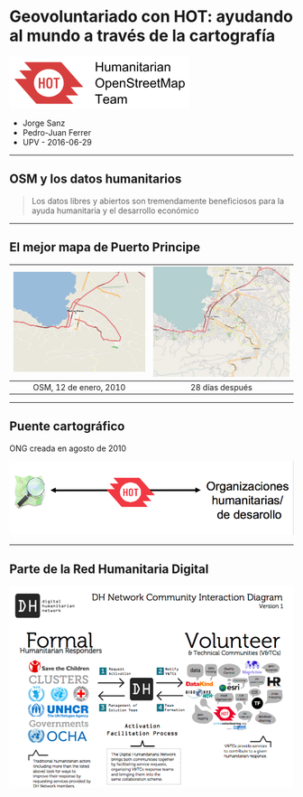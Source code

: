 Geovoluntariado con HOT: ayudando al mundo a través de la cartografía
==============================================================================

![](resources/logo_hot.png)

* Jorge Sanz
* Pedro-Juan Ferrer
* UPV - 2016-06-29

---

## OSM y los datos humanitarios

> Los datos libres y abiertos son tremendamente beneficiosos para la ayuda
> humanitaria y el desarrollo económico


___

## El mejor mapa de Puerto Principe

| ![Antes](resources/osm_pap_before.jpg) | ![Después](resources/osm_pap_after.jpg) |
| :---:                                  | :---:                                   |
| OSM, 12 de enero, 2010                 | 28 días después                         |


___


## Puente cartográfico

ONG creada en agosto de 2010

![Puente](resources/osm_bridge.png)



___

## Parte de la Red Humanitaria Digital

![Interaction](resources/osm_interaction.png)


